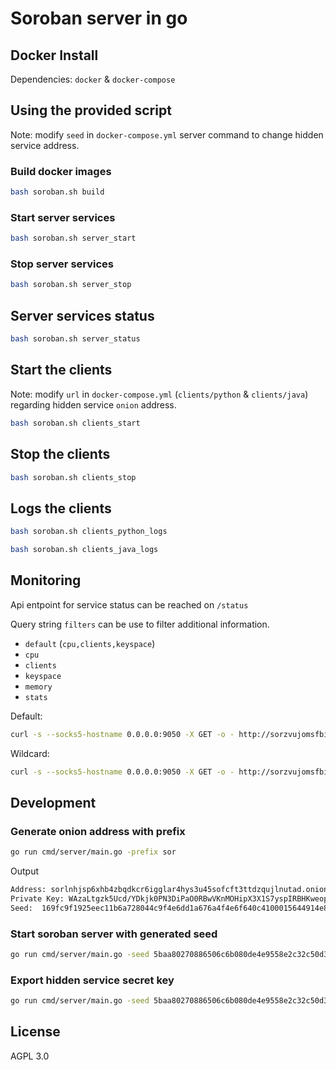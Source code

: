 # Soroban server in go

## Docker Install

Dependencies: `docker` & `docker-compose`


## Using the provided script

Note: modify `seed` in `docker-compose.yml` server command to change hidden service address.

### Build docker images

```bash
bash soroban.sh build
```

### Start server services

```bash
bash soroban.sh server_start
```

### Stop server services

```bash
bash soroban.sh server_stop
```

## Server services status

```bash
bash soroban.sh server_status
```

## Start the clients

Note: modify `url` in `docker-compose.yml` (`clients/python` & `clients/java`) regarding hidden service `onion` address.

```bash
bash soroban.sh clients_start
```

## Stop the clients

```bash
bash soroban.sh clients_stop
```

## Logs the clients

```bash
bash soroban.sh clients_python_logs
```

```bash
bash soroban.sh clients_java_logs
```

## Monitoring

Api entpoint for service status can be reached on `/status`

Query string `filters` can be use to filter additional information.

- `default` (`cpu,clients,keyspace`)
- `cpu`
- `clients`
- `keyspace`
- `memory`
- `stats`

Default: 

```bash
curl -s --socks5-hostname 0.0.0.0:9050 -X GET -o - http://sorzvujomsfbibm7yo3k52f3t2bl6roliijnm7qql43bcoe2kxwhbcyd.onion/status?filters=cpu,clients,keyspace
```

Wildcard: 

```bash
curl -s --socks5-hostname 0.0.0.0:9050 -X GET -o - http://sorzvujomsfbibm7yo3k52f3t2bl6roliijnm7qql43bcoe2kxwhbcyd.onion/status?filters=*
```

## Development

### Generate onion address with prefix

```bash
go run cmd/server/main.go -prefix sor
```

Output

```bash
Address: sorlnhjsp6xhb4zbqdkcr6igglar4hys3u45sofcft3ttdzqujlnutad.onion
Private Key: WAzaLtgzk5Ucd/YDkjk0PN3DiPaO0RBwVKnMOHipX3X1S7yspIRBHKweopl8wjv/EXXReFiOun5eCrZ8hUxcKg==
Seed:  169fc9f1925eec11b6a728044c9f4e6dd1a676a4f4e6f640c4100015644914e8
```

### Start soroban server with generated seed

```bash
go run cmd/server/main.go -seed 5baa80270886506c6b080de4e9558e2c32c50d3a7633f87d8396f5d5767e988d
```

### Export hidden service secret key

```bash
go run cmd/server/main.go -seed 5baa80270886506c6b080de4e9558e2c32c50d3a7633f87d8396f5d5767e988d -export hs_ed25519_secret_key
```

## License

AGPL 3.0
